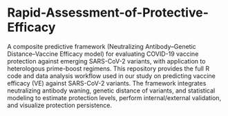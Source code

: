 # Rapid-Assessment-of-Protective-Efficacy
A composite predictive framework (Neutralizing Antibody–Genetic Distance–Vaccine Efficacy model) for evaluating COVID-19 vaccine protection against emerging SARS-CoV-2 variants, with application to heterologous prime-boost regimens.
This repository provides the full R code and data analysis workflow used in our study on predicting vaccine efficacy (VE) against SARS-CoV-2 variants.
The framework integrates neutralizing antibody waning, genetic distance of variants, and statistical modeling to estimate protection levels, perform internal/external validation, and visualize protection persistence.
